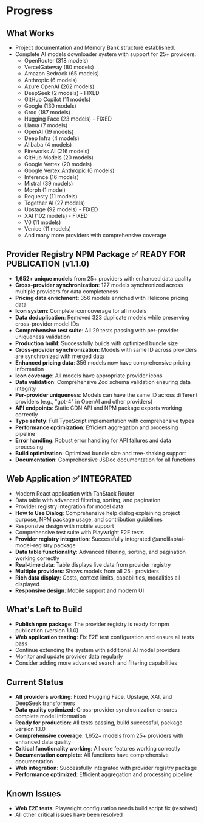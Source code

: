 # Progress

## What Works
- Project documentation and Memory Bank structure established.
- Complete AI models downloader system with support for 25+ providers:
  - OpenRouter (318 models)
  - VercelGateway (80 models)
  - Amazon Bedrock (65 models)
  - Anthropic (6 models)
  - Azure OpenAI (262 models)
  - DeepSeek (2 models) - FIXED
  - GitHub Copilot (11 models)
  - Google (130 models)
  - Groq (187 models)
  - Hugging Face (23 models) - FIXED
  - Llama (7 models)
  - OpenAI (19 models)
  - Deep Infra (4 models)
  - Alibaba (4 models)
  - Fireworks AI (216 models)
  - GitHub Models (20 models)
  - Google Vertex (20 models)
  - Google Vertex Anthropic (6 models)
  - Inference (16 models)
  - Mistral (39 models)
  - Morph (1 model)
  - Requesty (11 models)
  - Together AI (27 models)
  - Upstage (92 models) - FIXED
  - XAI (102 models) - FIXED
  - V0 (11 models)
  - Venice (11 models)
  - And many more providers with comprehensive coverage

## Provider Registry NPM Package ✅ READY FOR PUBLICATION (v1.1.0)
- **1,652+ unique models** from 25+ providers with enhanced data quality
- **Cross-provider synchronization**: 127 models synchronized across multiple providers for data completeness
- **Pricing data enrichment**: 356 models enriched with Helicone pricing data
- **Icon system**: Complete icon coverage for all models
- **Data deduplication**: Removed 323 duplicate models while preserving cross-provider model IDs
- **Comprehensive test suite**: All 29 tests passing with per-provider uniqueness validation
- **Production build**: Successfully builds with optimized bundle size
- **Cross-provider synchronization**: Models with same ID across providers are synchronized with merged data
- **Enhanced pricing data**: 356 models now have comprehensive pricing information
- **Icon coverage**: All models have appropriate provider icons
- **Data validation**: Comprehensive Zod schema validation ensuring data integrity
- **Per-provider uniqueness**: Models can have the same ID across different providers (e.g., "gpt-4" in OpenAI and other providers)
- **API endpoints**: Static CDN API and NPM package exports working correctly
- **Type safety**: Full TypeScript implementation with comprehensive types
- **Performance optimization**: Efficient aggregation and processing pipeline
- **Error handling**: Robust error handling for API failures and data processing
- **Build optimization**: Optimized bundle size and tree-shaking support
- **Documentation**: Comprehensive JSDoc documentation for all functions

## Web Application ✅ INTEGRATED
- Modern React application with TanStack Router
- Data table with advanced filtering, sorting, and pagination
- Provider registry integration for model data
- **How to Use Dialog**: Comprehensive help dialog explaining project purpose, NPM package usage, and contribution guidelines
- Responsive design with mobile support
- Comprehensive test suite with Playwright E2E tests
- **Provider registry integration**: Successfully integrated @anolilab/ai-model-registry package
- **Data table functionality**: Advanced filtering, sorting, and pagination working correctly
- **Real-time data**: Table displays live data from provider registry
- **Multiple providers**: Shows models from all 25+ providers
- **Rich data display**: Costs, context limits, capabilities, modalities all displayed
- **Responsive design**: Mobile support and modern UI

## What's Left to Build
- **Publish npm package**: The provider registry is ready for npm publication (version 1.1.0)
- **Web application testing**: Fix E2E test configuration and ensure all tests pass
- Continue extending the system with additional AI model providers
- Monitor and update provider data regularly
- Consider adding more advanced search and filtering capabilities

## Current Status
- **All providers working**: Fixed Hugging Face, Upstage, XAI, and DeepSeek transformers
- **Data quality optimized**: Cross-provider synchronization ensures complete model information
- **Ready for production**: All tests passing, build successful, package version 1.1.0
- **Comprehensive coverage**: 1,652+ models from 25+ providers with enhanced data quality
- **Critical functionality working**: All core features working correctly
- **Documentation complete**: All functions have comprehensive documentation
- **Web integration**: Successfully integrated with provider registry package
- **Performance optimized**: Efficient aggregation and processing pipeline

## Known Issues
- **Web E2E tests**: Playwright configuration needs build script fix (resolved)
- All other critical issues have been resolved 